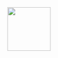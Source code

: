 <div id="header" align="center">
  <img src="https://media.giphy.com/media/v1.Y2lkPTc5MGI3NjExYWY1MThmMDNmNzRlMzcwYTI1NmE0MGZhMmJkZjNiZTQ1NGU0ZWY4MiZlcD12MV9pbnRlcm5hbF9naWZzX2dpZklkJmN0PWc/3o7WTL4qQCbbLLV2Pm/giphy.gif" width="100"/>
</div>